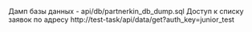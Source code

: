 Дамп базы данных - api/db/partnerkin_db_dump.sql
Доступ к списку заявок по адресу http://test-task/api/data/get?auth_key=junior_test
